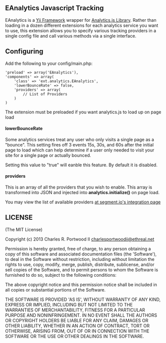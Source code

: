 ## EAnalytics Javascript Tracking

EAnalytics is a [Yii Framework](www.yiiframework.com) wrapper for [Analytics.js Library](https://github.com/segment.io/analytics.js). Rather than loading in a dozen different extensions for each analytics service you want to use, this extension allows you to specify various tracking providers in a single config file and call various methods via a single interface.


## Configuring

Add the following to your config/main.php:

    'preload' => array('EAnalytics'),
	'components' => array(
		'class' => 'ext.analytics.EAnalytics',
		'lowerBounceRate' => false,
		'providers' => array(
			// List of Providers
		)
	)

The extension must be preloaded if you want analytics.js to load up on page load

#### lowerBounceRate

Some analytics services treat any user who only visits a single page as a "bounce". This setting fires off 3 events 15s, 30s, and 60s after the initial page to load which can help determine if a user only needed to visit your site for a single page or actually bounced.

Setting this value to "true" will eanble this feature. By default it is disabled.

#### providers

This is an array of all the providers that you wish to enable. This array is transformed into JSON and injected into __analytics.initialize()__ on page load.

You may view the list of available providers [at segment.io's integration page](https://segment.io/docs/integrations)

## LICENSE

(The MIT License)

Copyright (c) 2013 Charles R. Portwood II <charlesportwoodii@ethreal.net>

Permission is hereby granted, free of charge, to any person obtaining a copy of this software and associated documentation files (the 'Software'), to deal in the Software without restriction, including without limitation the rights to use, copy, modify, merge, publish, distribute, sublicense, and/or sell copies of the Software, and to permit persons to whom the Software is furnished to do so, subject to the following conditions:

The above copyright notice and this permission notice shall be included in all copies or substantial portions of the Software.

THE SOFTWARE IS PROVIDED 'AS IS', WITHOUT WARRANTY OF ANY KIND, EXPRESS OR IMPLIED, INCLUDING BUT NOT LIMITED TO THE WARRANTIES OF MERCHANTABILITY, FITNESS FOR A PARTICULAR PURPOSE AND NONINFRINGEMENT. IN NO EVENT SHALL THE AUTHORS OR COPYRIGHT HOLDERS BE LIABLE FOR ANY CLAIM, DAMAGES OR OTHER LIABILITY, WHETHER IN AN ACTION OF CONTRACT, TORT OR OTHERWISE, ARISING FROM, OUT OF OR IN CONNECTION WITH THE SOFTWARE OR THE USE OR OTHER DEALINGS IN THE SOFTWARE.
